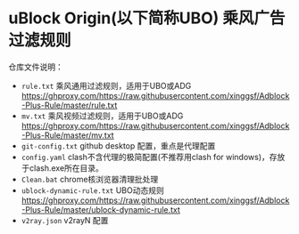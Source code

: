# uBlock Origin(以下简称UBO) 乘风广告过滤规则

仓库文件说明：
- `rule.txt`  乘风通用过滤规则，适用于UBO或ADG
   https://ghproxy.com/https://raw.githubusercontent.com/xinggsf/Adblock-Plus-Rule/master/rule.txt
- `mv.txt`    乘风视频过滤规则，适用于UBO或ADG
   https://ghproxy.com/https://raw.githubusercontent.com/xinggsf/Adblock-Plus-Rule/master/mv.txt
- `git-config.txt`   github desktop 配置，重点是代理配置
- `config.yaml`   clash不含代理的极简配置(不推荐用clash for windows)，存放于clash.exe所在目录。
- `Clean.bat`  chrome核浏览器清理批处理
- `ublock-dynamic-rule.txt`  UBO动态规则
   https://ghproxy.com/https://raw.githubusercontent.com/xinggsf/Adblock-Plus-Rule/master/ublock-dynamic-rule.txt
- `v2ray.json`  v2rayN 配置
